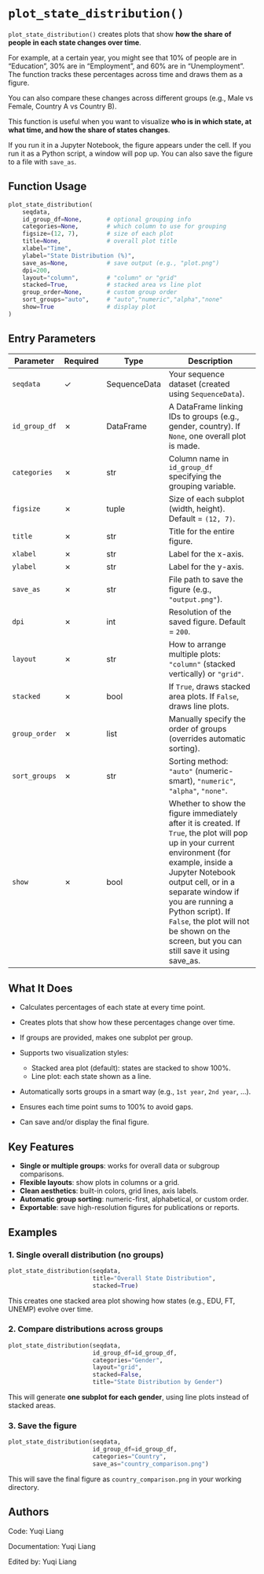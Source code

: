 # `plot_state_distribution()`

`plot_state_distribution()` creates plots that show **how the share of people in each state changes over time**.

For example, at a certain year, you might see that 10% of people are in “Education”, 30% are in “Employment”, and 60% are in “Unemployment”. The function tracks these percentages across time and draws them as a figure.

You can also compare these changes across different groups (e.g., Male vs Female, Country A vs Country B).

This function is useful when you want to visualize **who is in which state, at what time, and how the share of states changes**.

If you run it in a Jupyter Notebook, the figure appears under the cell. If you run it as a Python script, a window will pop up. You can also save the figure to a file with `save_as`.

## Function Usage

```python
plot_state_distribution(
    seqdata,
    id_group_df=None,       # optional grouping info
    categories=None,        # which column to use for grouping
    figsize=(12, 7),        # size of each plot
    title=None,             # overall plot title
    xlabel="Time",
    ylabel="State Distribution (%)",
    save_as=None,           # save output (e.g., "plot.png")
    dpi=200,
    layout="column",        # "column" or "grid"
    stacked=True,           # stacked area vs line plot
    group_order=None,       # custom group order
    sort_groups="auto",     # "auto","numeric","alpha","none"
    show=True               # display plot
)
```

## Entry Parameters

| Parameter     | Required | Type         | Description                                                                                     |
| ------------- | -------- | ------------ | ----------------------------------------------------------------------------------------------- |
| `seqdata`     | ✓        | SequenceData | Your sequence dataset (created using `SequenceData`).                                           |
| `id_group_df` | ✗        | DataFrame    | A DataFrame linking IDs to groups (e.g., gender, country). If `None`, one overall plot is made. |
| `categories`  | ✗        | str          | Column name in `id_group_df` specifying the grouping variable.                                  |
| `figsize`     | ✗        | tuple        | Size of each subplot (width, height). Default = `(12, 7)`.                                      |
| `title`       | ✗        | str          | Title for the entire figure.                                                                    |
| `xlabel`      | ✗        | str          | Label for the x-axis.                                                                           |
| `ylabel`      | ✗        | str          | Label for the y-axis.                                                                           |
| `save_as`     | ✗        | str          | File path to save the figure (e.g., `"output.png"`).                                            |
| `dpi`         | ✗        | int          | Resolution of the saved figure. Default = `200`.                                                |
| `layout`      | ✗        | str          | How to arrange multiple plots: `"column"` (stacked vertically) or `"grid"`.                     |
| `stacked`     | ✗        | bool         | If `True`, draws stacked area plots. If `False`, draws line plots.                      |
| `group_order` | ✗        | list         | Manually specify the order of groups (overrides automatic sorting).                             |
| `sort_groups` | ✗        | str          | Sorting method: `"auto"` (numeric-smart), `"numeric"`, `"alpha"`, `"none"`.                     |
| `show`        | ✗        | bool         | Whether to show the figure immediately after it is created. If `True`, the plot will pop up in your current environment (for example, inside a Jupyter Notebook output cell, or in a separate window if you are running a Python script). If `False`, the plot will not be shown on the screen, but you can still save it using save_as. |

## What It Does

* Calculates percentages of each state at every time point.
* Creates plots that show how these percentages change over time.
* If groups are provided, makes one subplot per group.
* Supports two visualization styles:

  * Stacked area plot (default): states are stacked to show 100%.
  * Line plot: each state shown as a line.
* Automatically sorts groups in a smart way (e.g., `1st year`, `2nd year`, …).
* Ensures each time point sums to 100% to avoid gaps.
* Can save and/or display the final figure.

## Key Features

* **Single or multiple groups**: works for overall data or subgroup comparisons.
* **Flexible layouts**: show plots in columns or a grid.
* **Clean aesthetics**: built-in colors, grid lines, axis labels.
* **Automatic group sorting**: numeric-first, alphabetical, or custom order.
* **Exportable**: save high-resolution figures for publications or reports.

## Examples

### 1. Single overall distribution (no groups)

```python
plot_state_distribution(seqdata,
                        title="Overall State Distribution",
                        stacked=True)
```

This creates one stacked area plot showing how states (e.g., EDU, FT, UNEMP) evolve over time.

### 2. Compare distributions across groups

```python
plot_state_distribution(seqdata,
                        id_group_df=id_group_df,
                        categories="Gender",
                        layout="grid",
                        stacked=False,
                        title="State Distribution by Gender")
```

This will generate **one subplot for each gender**, using line plots instead of stacked areas.

### 3. Save the figure

```python
plot_state_distribution(seqdata,
                        id_group_df=id_group_df,
                        categories="Country",
                        save_as="country_comparison.png")
```

This will save the final figure as `country_comparison.png` in your working directory.

## Authors

Code: Yuqi Liang

Documentation: Yuqi Liang

Edited by: Yuqi Liang